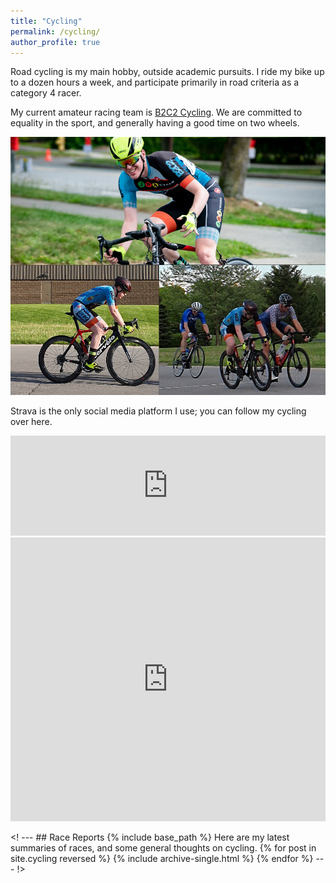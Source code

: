 ```yaml
---
title: "Cycling"
permalink: /cycling/
author_profile: true
---
```


Road cycling is my main hobby, outside academic pursuits.
I ride my bike up to a dozen hours a week, and participate primarily in road criteria as a category 4 racer.

My current amateur racing team is [B2C2 Cycling](https://b2c2cycling.com/).
We are committed to equality in the sport, and generally having a good time on two wheels.

![cycling](../files/cycling/combined-two-update.png)

Strava is the only social media platform I use; you can follow my cycling over here.

<iframe height='160' width='100%' frameborder='0' allowtransparency='true' scrolling='no' src='https://www.strava.com/athletes/7741397/activity-summary/b07ae5dcfcb65768a929e80a30b9b7c3844bf916'>
</iframe>

<iframe height='454' width='100%' frameborder='0' allowtransparency='true' scrolling='no' src='https://www.strava.com/athletes/7741397/latest-rides/b07ae5dcfcb65768a929e80a30b9b7c3844bf916'>
</iframe>

<! --- ## Race Reports
{% include base_path %}
Here are my latest summaries of races, and some general thoughts on cycling.
{% for post in site.cycling reversed %}
  {% include archive-single.html %}
{% endfor %} --- !>
